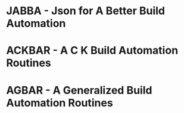 # JABBA - Json for A Better Build Automation

# ACKBAR - A C K Build Automation Routines
# AGBAR - A Generalized Build Automation Routines

